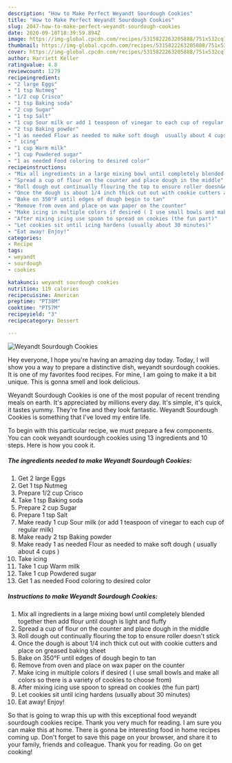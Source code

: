 ```yaml
---
description: "How to Make Perfect Weyandt Sourdough Cookies"
title: "How to Make Perfect Weyandt Sourdough Cookies"
slug: 2047-how-to-make-perfect-weyandt-sourdough-cookies
date: 2020-09-10T18:39:59.894Z
image: https://img-global.cpcdn.com/recipes/5315822263205888/751x532cq70/weyandt-sourdough-cookies-recipe-main-photo.jpg
thumbnail: https://img-global.cpcdn.com/recipes/5315822263205888/751x532cq70/weyandt-sourdough-cookies-recipe-main-photo.jpg
cover: https://img-global.cpcdn.com/recipes/5315822263205888/751x532cq70/weyandt-sourdough-cookies-recipe-main-photo.jpg
author: Harriett Keller
ratingvalue: 4.8
reviewcount: 1279
recipeingredient:
- "2 large Eggs"
- "1 tsp Nutmeg"
- "1/2 cup Crisco"
- "1 tsp Baking soda"
- "2 cup Sugar"
- "1 tsp Salt"
- "1 cup Sour milk or add 1 teaspoon of vinegar to each cup of regular milk"
- "2 tsp Baking powder"
- "1 as needed Flour as needed to make soft dough  usually about 4 cups "
- " icing"
- "1 cup Warm milk"
- "1 cup Powdered sugar"
- "1 as needed Food coloring to desired color"
recipeinstructions:
- "Mix all ingredients in a large mixing bowl until completely blended together then add flour until dough is light and fluffy"
- "Spread a cup of flour on the counter and place dough in the middle"
- "Roll dough out continually flouring the top to ensure roller doesn&#39;t stick"
- "Once the dough is about 1/4 inch thick cut out with cookie cutters and place on greased baking sheet"
- "Bake on 350°F until edges of dough begin to tan"
- "Remove from oven and place on wax paper on the counter"
- "Make icing in multiple colors if desired ( I use small bowls and make all colors so there is a variety of cookies to choose from)"
- "After mixing icing use spoon to spread on cookies (the fun part)"
- "Let cookies sit until icing hardens (usually about 30 minutes)"
- "Eat away! Enjoy!"
categories:
- Recipe
tags:
- weyandt
- sourdough
- cookies

katakunci: weyandt sourdough cookies 
nutrition: 119 calories
recipecuisine: American
preptime: "PT38M"
cooktime: "PT57M"
recipeyield: "3"
recipecategory: Dessert

---
```



![Weyandt Sourdough Cookies](https://img-global.cpcdn.com/recipes/5315822263205888/751x532cq70/weyandt-sourdough-cookies-recipe-main-photo.jpg)

Hey everyone, I hope you're having an amazing day today. Today, I will show you a way to prepare a distinctive dish, weyandt sourdough cookies. It is one of my favorites food recipes. For mine, I am going to make it a bit unique. This is gonna smell and look delicious.

Weyandt Sourdough Cookies is one of the most popular of recent trending meals on earth. It's appreciated by millions every day. It's simple, it's quick, it tastes yummy. They're fine and they look fantastic. Weyandt Sourdough Cookies is something that I've loved my entire life.




To begin with this particular recipe, we must prepare a few components. You can cook weyandt sourdough cookies using 13 ingredients and 10 steps. Here is how you cook it.

<!--inarticleads1-->

##### The ingredients needed to make Weyandt Sourdough Cookies:

1. Get 2 large Eggs
1. Get 1 tsp Nutmeg
1. Prepare 1/2 cup Crisco
1. Take 1 tsp Baking soda
1. Prepare 2 cup Sugar
1. Prepare 1 tsp Salt
1. Make ready 1 cup Sour milk (or add 1 teaspoon of vinegar to each cup of regular milk)
1. Make ready 2 tsp Baking powder
1. Make ready 1 as needed Flour as needed to make soft dough ( usually about 4 cups )
1. Take  icing
1. Take 1 cup Warm milk
1. Take 1 cup Powdered sugar
1. Get 1 as needed Food coloring to desired color




<!--inarticleads2-->

##### Instructions to make Weyandt Sourdough Cookies:

1. Mix all ingredients in a large mixing bowl until completely blended together then add flour until dough is light and fluffy
1. Spread a cup of flour on the counter and place dough in the middle
1. Roll dough out continually flouring the top to ensure roller doesn&#39;t stick
1. Once the dough is about 1/4 inch thick cut out with cookie cutters and place on greased baking sheet
1. Bake on 350°F until edges of dough begin to tan
1. Remove from oven and place on wax paper on the counter
1. Make icing in multiple colors if desired ( I use small bowls and make all colors so there is a variety of cookies to choose from)
1. After mixing icing use spoon to spread on cookies (the fun part)
1. Let cookies sit until icing hardens (usually about 30 minutes)
1. Eat away! Enjoy!




So that is going to wrap this up with this exceptional food weyandt sourdough cookies recipe. Thank you very much for reading. I am sure you can make this at home. There is gonna be interesting food in home recipes coming up. Don't forget to save this page on your browser, and share it to your family, friends and colleague. Thank you for reading. Go on get cooking!
